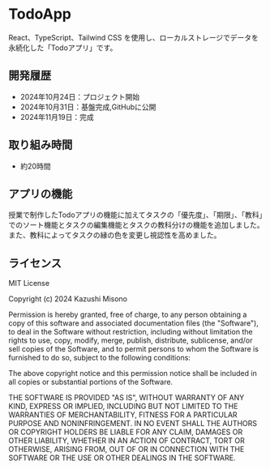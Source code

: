 # TodoApp

React、TypeScript、Tailwind CSS を使用し、ローカルストレージでデータを永続化した「Todoアプリ」です。

## 開発履歴

- 2024年10月24日：プロジェクト開始
- 2024年10月31日：基盤完成,GitHubに公開
- 2024年11月19日：完成

## 取り組み時間

- 約20時間

## アプリの機能

授業で制作したTodoアプリの機能に加えてタスクの「優先度」、「期限」、「教科」でのソート機能とタスクの編集機能とタスクの教科分けの機能を追加しました。
また、教科によってタスクの縁の色を変更し視認性を高めました。

## ライセンス

MIT License

Copyright (c) 2024 Kazushi Misono

Permission is hereby granted, free of charge, to any person obtaining a copy
of this software and associated documentation files (the "Software"), to deal
in the Software without restriction, including without limitation the rights
to use, copy, modify, merge, publish, distribute, sublicense, and/or sell
copies of the Software, and to permit persons to whom the Software is
furnished to do so, subject to the following conditions:

The above copyright notice and this permission notice shall be included in all
copies or substantial portions of the Software.

THE SOFTWARE IS PROVIDED "AS IS", WITHOUT WARRANTY OF ANY KIND, EXPRESS OR
IMPLIED, INCLUDING BUT NOT LIMITED TO THE WARRANTIES OF MERCHANTABILITY,
FITNESS FOR A PARTICULAR PURPOSE AND NONINFRINGEMENT. IN NO EVENT SHALL THE
AUTHORS OR COPYRIGHT HOLDERS BE LIABLE FOR ANY CLAIM, DAMAGES OR OTHER
LIABILITY, WHETHER IN AN ACTION OF CONTRACT, TORT OR OTHERWISE, ARISING FROM,
OUT OF OR IN CONNECTION WITH THE SOFTWARE OR THE USE OR OTHER DEALINGS IN THE
SOFTWARE.
